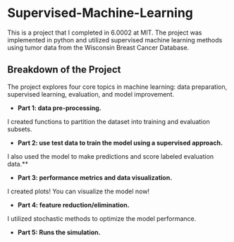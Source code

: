 # Supervised-Machine-Learning
This is a project that I completed in 6.0002 at MIT. The project was implemented in python and utilized supervised machine learning methods using tumor data from the Wisconsin Breast Cancer Database.

## Breakdown of the Project
The project explores four core topics in machine learning: data preparation, supervised learning, evaluation, and model improvement.

- **Part 1: data pre-processing.** 

I created functions to partition the dataset into training and evaluation subsets.



- **Part 2: use test data to train the model using a supervised approach.**

I also used the model to make predictions and score labeled evaluation data.**



- **Part 3: performance metrics and data visualization.** 

I created plots! You can visualize the model now!



- **Part 4: feature reduction/elimination.** 

I utilized stochastic methods to optimize the model performance.



- **Part 5: Runs the simulation.**

